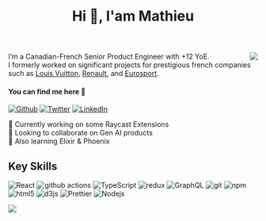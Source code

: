 <header>
  <h1>Hi 👋, I'am Mathieu</h1>
</header>
<img align="right" src="https://media2.giphy.com/media/cFdHXXm5GhJsc/giphy.gif?width=50"> 

I’m a Canadian-French Senior Product Engineer with +12 YoE.
<br> I formerly worked on significant projects for prestigious french companies such as [Louis Vuitton], [Renault], and [Eurosport].

#### You can find me here 🔗
<p>
  <a href="https://github.com/degouville" target="_blank"><img alt="Github" src="https://img.shields.io/badge/GitHub-%2312100E.svg?&style=for-the-badge&logo=Github&logoColor=white" /></a>
  <a href="https://twitter.com/matdegouville" target="_blank"><img alt="Twitter" src="https://img.shields.io/badge/twitter-%231DA1F2.svg?&style=for-the-badge&logo=twitter&logoColor=white" /></a>
  <a href="https://www.linkedin.com/in/degouville/" target="_blank"><img alt="LinkedIn" src="https://img.shields.io/badge/linkedin-%230077B5.svg?&style=for-the-badge&logo=linkedin&logoColor=white" /></a>
</p>

<p>
🔭 Currently working on some Raycast Extensions <br>
👯 Looking to collaborate on Gen AI products <br>
🌱 Also learning Elixir & Phoenix
</p>

 
## Key Skills
<p>
  <img alt="React" src="https://img.shields.io/badge/-React-45b8d8?style=flat-square&logo=react&logoColor=white" />
  <img alt="github actions" src="https://img.shields.io/badge/-Github_Actions-2088FF?style=flat-square&logo=github-actions&logoColor=white" />
  <img alt="TypeScript" src="https://img.shields.io/badge/-TypeScript-007ACC?style=flat-square&logo=typescript&logoColor=white" />
  <img alt="redux" src="https://img.shields.io/badge/-Redux-764ABC?style=flat-square&logo=redux&logoColor=white" />
  <img alt="GraphQL" src="https://img.shields.io/badge/-GraphQL-E10098?style=flat-square&logo=graphql&logoColor=white" />
  <img alt="git" src="https://img.shields.io/badge/-Git-F05032?style=flat-square&logo=git&logoColor=white" />
  <img alt="npm" src="https://img.shields.io/badge/-NPM-CB3837?style=flat-square&logo=npm&logoColor=white" />
  <img alt="html5" src="https://img.shields.io/badge/-HTML5-E34F26?style=flat-square&logo=html5&logoColor=white" />
  <img alt="d3js" src="https://img.shields.io/badge/-D3.js-F9A03C?style=flat-square&logo=d3.js&logoColor=white" />
  <img alt="Prettier" src="https://img.shields.io/badge/-Prettier-F7B93E?style=flat-square&logo=prettier&logoColor=white" />
  <img alt="Nodejs" src="https://img.shields.io/badge/-Nodejs-43853d?style=flat-square&logo=Node.js&logoColor=white" />
</p>


[![](https://activity-graph.herokuapp.com/graph?username=degouville&theme=react-dark&hide_border=true)](https://github.com/degouville)
 

[Louis Vuitton]: https://louisvuitton.com/
[Renault]: https://www.renaultgroup.com/
[Eurosport]: https://www.eurosport.fr/

<!--
**degouville/degouville** is a ✨ _special_ ✨ repository because its `README.md` (this file) appears on your GitHub profile.

TODO:
[x] Add description
[x] Add cool Gif
  [] Add YT, IG
[x] Add stack Badges
[] Add Open Source contribs
[] Add dynamic blog feed
[] Add YT feed
[] Add dynamic location infos (time, weather, ect...)
-->
